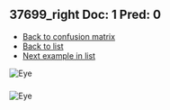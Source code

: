 ## 37699_right Doc: 1 Pred: 0
- [Back to confusion matrix](https://github.com/juliandewit/kaggle_retinopathy/blob/master/matrix.md)
- [Back to list](https://github.com/juliandewit/kaggle_retinopathy/blob/master/lists/10/list.md)
- [Next example in list](https://github.com/juliandewit/kaggle_retinopathy/blob/master/lists/10/37/3774_right.md)

![Eye](https://retinopaty.blob.core.windows.net/size1024/37699_right_1.jpeg)

### 

![Eye]()
